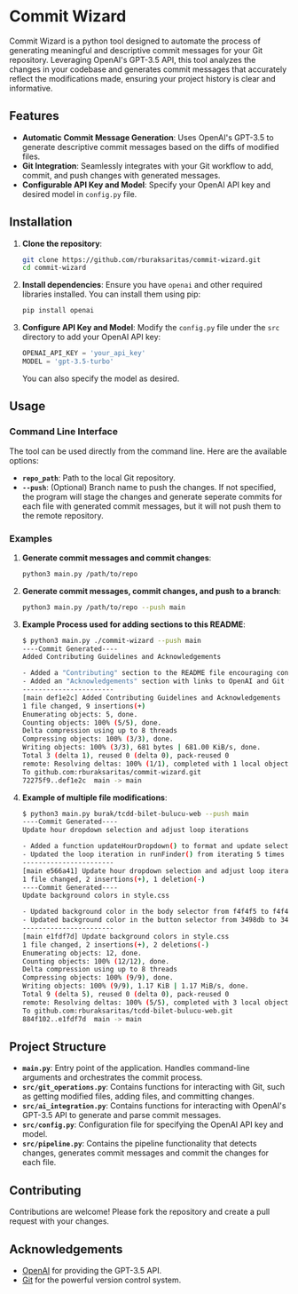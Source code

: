 # Commit Wizard

Commit Wizard is a python tool designed to automate the process of generating meaningful and descriptive commit messages for your Git repository. Leveraging OpenAI's GPT-3.5 API, this tool analyzes the changes in your codebase and generates commit messages that accurately reflect the modifications made, ensuring your project history is clear and informative.

## Features

- **Automatic Commit Message Generation**: Uses OpenAI's GPT-3.5 to generate descriptive commit messages based on the diffs of modified files.
- **Git Integration**: Seamlessly integrates with your Git workflow to add, commit, and push changes with generated messages.
- **Configurable API Key and Model**: Specify your OpenAI API key and desired model in `config.py` file.

## Installation

1. **Clone the repository**:
    ```sh
    git clone https://github.com/rburaksaritas/commit-wizard.git
    cd commit-wizard
    ```

2. **Install dependencies**:
    Ensure you have `openai` and other required libraries installed. You can install them using pip:
    ```sh
    pip install openai
    ```

3. **Configure API Key and Model**:
    Modify the `config.py` file under the `src` directory to add your OpenAI API key:
    ```python
    OPENAI_API_KEY = 'your_api_key'
    MODEL = 'gpt-3.5-turbo'
    ```
    You can also specify the model as desired.

## Usage

### Command Line Interface

The tool can be used directly from the command line. Here are the available options:

- **`repo_path`**: Path to the local Git repository.
- **`--push`**: (Optional) Branch name to push the changes. If not specified, the program will stage the changes and generate seperate commits for each file with generated commit messages, but it will not push them to the remote repository.

### Examples

1. **Generate commit messages and commit changes**:
    ```sh
    python3 main.py /path/to/repo
    ```

2. **Generate commit messages, commit changes, and push to a branch**:
    ```sh
    python3 main.py /path/to/repo --push main
    ```

3. **Example Process used for adding sections to this README**:
    ```sh
    $ python3 main.py ./commit-wizard --push main
    ----Commit Generated---- 
    Added Contributing Guidelines and Acknowledgements 

    - Added a "Contributing" section to the README file encouraging contributions through forking and creating pull requests.
    - Added an "Acknowledgements" section with links to OpenAI and Git websites to acknowledge their contributions. 
    -----------------------
    [main def1e2c] Added Contributing Guidelines and Acknowledgements
    1 file changed, 9 insertions(+)
    Enumerating objects: 5, done.
    Counting objects: 100% (5/5), done.
    Delta compression using up to 8 threads
    Compressing objects: 100% (3/3), done.
    Writing objects: 100% (3/3), 681 bytes | 681.00 KiB/s, done.
    Total 3 (delta 1), reused 0 (delta 0), pack-reused 0
    remote: Resolving deltas: 100% (1/1), completed with 1 local object.
    To github.com:rburaksaritas/commit-wizard.git
    72275f9..def1e2c  main -> main
   ```

4. **Example of multiple file modifications**:
    ```sh
    $ python3 main.py burak/tcdd-bilet-bulucu-web --push main
    ----Commit Generated---- 
    Update hour dropdown selection and adjust loop iterations 

    - Added a function updateHourDropdown() to format and update selections in the hour dropdown.
    - Updated the loop iteration in runFinder() from iterating 5 times to 4 times for better performance. 
    -----------------------
    [main e566a41] Update hour dropdown selection and adjust loop iterations
    1 file changed, 2 insertions(+), 1 deletion(-)
    ----Commit Generated---- 
    Update background colors in style.css 

    - Updated background color in the body selector from f4f4f5 to f4f4f4.
    - Updated background color in the button selector from 3498db to 3498dd. 
    -----------------------
    [main e1fdf7d] Update background colors in style.css
    1 file changed, 2 insertions(+), 2 deletions(-)
    Enumerating objects: 12, done.
    Counting objects: 100% (12/12), done.
    Delta compression using up to 8 threads
    Compressing objects: 100% (9/9), done.
    Writing objects: 100% (9/9), 1.17 KiB | 1.17 MiB/s, done.
    Total 9 (delta 5), reused 0 (delta 0), pack-reused 0
    remote: Resolving deltas: 100% (5/5), completed with 3 local objects.
    To github.com:rburaksaritas/tcdd-bilet-bulucu-web.git
    884f102..e1fdf7d  main -> main
    ```

## Project Structure

- **`main.py`**: Entry point of the application. Handles command-line arguments and orchestrates the commit process.
- **`src/git_operations.py`**: Contains functions for interacting with Git, such as getting modified files, adding files, and committing changes.
- **`src/ai_integration.py`**: Contains functions for interacting with OpenAI's GPT-3.5 API to generate and parse commit messages.
- **`src/config.py`**: Configuration file for specifying the OpenAI API key and model.
- **`src/pipeline.py`**: Contains the pipeline functionality that detects changes, generates commit messages and commit the changes for each file.

## Contributing

Contributions are welcome! Please fork the repository and create a pull request with your changes.

## Acknowledgements

- [OpenAI](https://openai.com/) for providing the GPT-3.5 API.
- [Git](https://git-scm.com/) for the powerful version control system.
